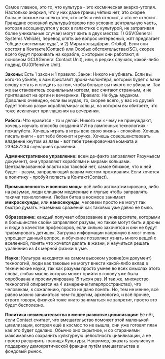 Самое главное, это то, что культура - это космическая анархо-утопия. Настолько анархия, что у них даже границ чётких нет, это скорее больше похоже на спектр тех, кто себя к ней относит, а кто не относит. Граждане основной культуры(говорю про условно центральную часть, которая ассоциируется у всех в галактике с культурой, не затрагивая более уникальные случаи) могут жить в двух местах: 1) GSV(General Systems Vehicle), перевод опять же вопрос интересный, жпт предлагает "общие системные суда", и 2) Миры кольца(ориг. Orbital). Если они состоят в Контакте(Contact) или Особых обстоятельствах(SC), скорее всего будут проживать на корабле, с которым они работают, в основном GCU(General Contact Unit), или, в редких случаях, какой-либо подвид OU(Offensive Unit).

**Законы:** Есть 1 закон и 1 правило. Закон: Никого не убивать. Если вы кого-то убьёте, к вам приставят дрона-волонтёра, который будет с вами всюду летать и следить за тем, чтобы больше вы никого не убивали. Так же вы становитесь социальным изгоем, вас считают странным, и не приглашают на оргии и вечеринки. Правило: Не будь мудаком. Довольно очевидно, если вы мудак, то, скорее всего, у вас из друзей будет только разум корабля/мира-кольца, на котором вы обитаете, что тоже исключает приглашения на вечеринки.

**Работа:** Что нравится - то и делай. Никого ни к чему не принуждают, хочешь изучать способы создания ИИ на лампочных технологиях - пожалуйста. Хочешь играть в игры всю свою жизнь - спокойно. Хочешь писать книги - вот тебе блокнот и ручка. Хочешь совершенствовать владение кнутом из лавы - вот тебе тренировочная комната и 239487234 сценариев сражений.  

**Административное управление:** всем де-факто заправляют Разумы(см документ), они управляют кораблями и мирами кольцами. Централизованной власти как таковой нет, самое близкое, что к ней будет - разум, заправляющий вашим местом проживания. Если хочется в политику - пробуй попасть в Контакт(Contact). 

**Промышленность и военная мощь:** всё либо автоматиизировано, либо на разумах, люди слишком медленные и глупые чтобы заправлять такими технологиями. Любая битва в космосе занимает **микросекунды**, или **наносекунды**, человеки просто не могут так быстро думать. Наземных сражений как таковых уже давно не было.

**Образование:** каждый получает образование в университете, которыми в большинстве своём заправляют разумы, но также могут быть и дроны и люди в качестве профессоров, если сильно захочется и они не будут травмировать детишек. Загрузка информации напрямую в мозг очень упрощает данный вопрос, и обучение позволяет узнать много вещей о вселенной, понять что хочется делать в жизни, и научиться решать уравнения из 4х мерной физики в уме. 

**Наука:** Культура находится на самом высоком уровне(см документ) технологий, люди как таковые не могут внести какой-либо вклад в технические науки, так как разумы просто умнее во всех смыслах этого слова, любая мысль которая может прийти в голову уже была опробована и просимулирована 15 тысяч раз. И так же, множество технологий опирается на 4 измерение(гиперпространство), что человекам, к сожалению, просто не дано понять. Но, тем не менее, всё равно можно заниматься чем-то другим, археология, и всё прочее, строго говоря, физикой тоже никто заниматься не запретит, просто это будет бесполезно. 

**Политика невмешательства в менее развитые цивилизации:** Её нёт, если Contact считает, что вмешательство поможет этой маленькой цивилизации, которая ещё в космос то не вышла, они уже готовят план как это будет сделано. Обычно оно скрытное, и со стараниями максимально сохранить культурную целостность цивилизации, а не просто расширить границы Культуры. Например, оказать закулисную поддержку демократической фракции путём вмешательства в фондовый рынок. 
